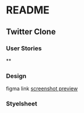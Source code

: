 # README

## Twitter Clone

### User Stories
**

### Design
figma link
[screenshot preview](/docs/images/figma.png)


### Styelsheet
